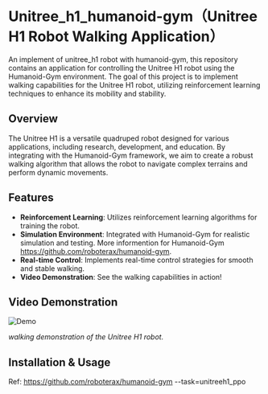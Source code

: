 # Unitree_h1_humanoid-gym（Unitree H1 Robot Walking Application）
An implement of unitree_h1 robot with humanoid-gym, this repository contains an application for controlling the Unitree H1 robot using the Humanoid-Gym environment. The goal of this project is to implement walking capabilities for the Unitree H1 robot, utilizing reinforcement learning techniques to enhance its mobility and stability.

## Overview

The Unitree H1 is a versatile quadruped robot designed for various applications, including research, development, and education. By integrating with the Humanoid-Gym framework, we aim to create a robust walking algorithm that allows the robot to navigate complex terrains and perform dynamic movements.

## Features

- **Reinforcement Learning**: Utilizes reinforcement learning algorithms for training the robot.
- **Simulation Environment**: Integrated with Humanoid-Gym for realistic simulation and testing. More informention for Humanoid-Gym https://github.com/roboterax/humanoid-gym.
- **Real-time Control**: Implements real-time control strategies for smooth and stable walking.
- **Video Demonstration**: See the walking capabilities in action!

## Video Demonstration
![Demo](./video/walking.gif)

*walking demonstration of the Unitree H1 robot.*

## Installation & Usage
Ref: https://github.com/roboterax/humanoid-gym
--task=unitreeh1_ppo

